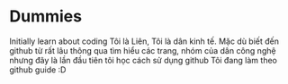# Dummies
Initially learn about coding
Tôi là Liên, Tôi là dân kinh tế. 
Mặc dù biết đến github từ rất lâu thông qua tìm hiểu các trang, nhóm của dân công nghệ nhưng đây là lần đầu tiên tôi học cách sử dụng github
Tôi đang làm theo github guide :D
